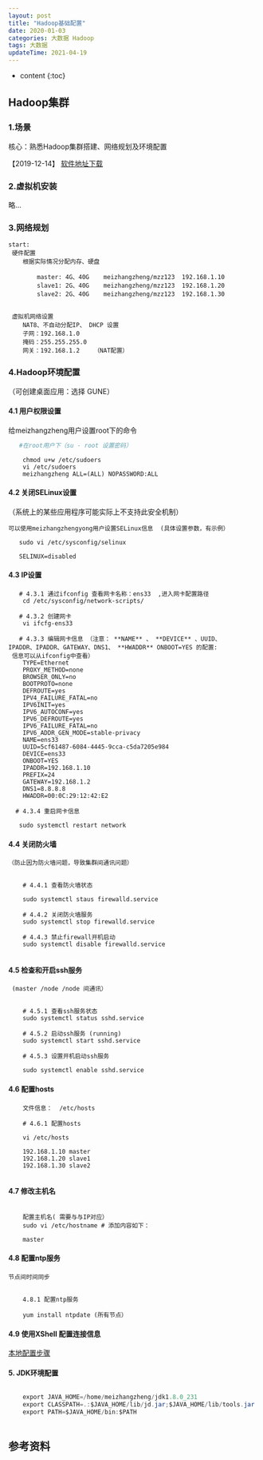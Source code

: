 ```yaml
---
layout: post
title: "Hadoop基础配置"
date: 2020-01-03
categories: 大数据 Hadoop
tags: 大数据
updateTime: 2021-04-19
---
```


* content
{:toc}
## Hadoop集群

### 1.场景

核心：熟悉Hadoop集群搭建、网络规划及环境配置

【2019-12-14】
[软件地址下载](https://gitee.com/meizhangzheng/dashboard/wikis/meizhangzheng%2Fbig_data?doc_id=476854&sort_id=1792507)

### 2.虚拟机安装

略...

### 3.网络规划

```
start: 
 硬件配置
    根据实际情况分配内存、硬盘  

        master: 4G、40G    meizhangzheng/mzz123  192.168.1.10
        slave1: 2G、40G    meizhangzheng/mzz123  192.168.1.20
        slave2: 2G、40G    meizhangzheng/mzz123  192.168.1.30
          
       
 虚拟机网络设置 
    NAT8、不自动分配IP、 DHCP 设置
    子网：192.168.1.0
    掩码：255.255.255.0
    网关：192.168.1.2    （NAT配置）

```
### 4.Hadoop环境配置

（可创建桌面应用：选择 GUNE）

#### 4.1 用户权限设置

给meizhangzheng用户设置root下的命令

```sh
   #在root用户下（su - root 设置密码）
```

```shell
    chmod u+w /etc/sudoers
    vi /etc/sudoers
    meizhangzheng ALL=(ALL) NOPASSWORD:ALL
```

#### 4.2 关闭SELinux设置

（系统上的某些应用程序可能实际上不支持此安全机制）

    可以使用meizhangzhengyong用户设置SELinux信息  (具体设置参数，有示例）
```
   sudo vi /etc/sysconfig/selinux

   SELINUX=disabled
```

#### 4.3 IP设置

```shell
   # 4.3.1 通过ifconfig 查看网卡名称：ens33  ,进入网卡配置路径
    cd /etc/sysconfig/network-scripts/

   # 4.3.2 创建网卡
    vi ifcfg-ens33

   # 4.3.3 编辑网卡信息 （注意： **NAME** 、 **DEVICE** 、UUID、
IPADDR、IPADDR、GATEWAY、DNS1、 **HWADDR** ONBOOT=YES 的配置:
 信息可以从ifconfig中查看）
    TYPE=Ethernet
    PROXY_METHOD=none
    BROWSER_ONLY=no
    BOOTPROTO=none
    DEFROUTE=yes
    IPV4_FAILURE_FATAL=no
    IPV6INIT=yes
    IPV6_AUTOCONF=yes
    IPV6_DEFROUTE=yes
    IPV6_FAILURE_FATAL=no
    IPV6_ADDR_GEN_MODE=stable-privacy
    NAME=ens33
    UUID=5cf61487-6084-4445-9cca-c5da7205e984
    DEVICE=ens33
    ONBOOT=YES
    IPADDR=192.168.1.10
    PREFIX=24
    GATEWAY=192.168.1.2
    DNS1=8.8.8.8
    HWADDR=00:0C:29:12:42:E2

  # 4.3.4 重启网卡信息
    
   sudo systemctl restart network

```

#### 4.4 关闭防火墙

    （防止因为防火墙问题，导致集群间通讯问题）

```shell

    # 4.4.1 查看防火墙状态

    sudo systemctl staus firewalld.service    

    # 4.4.2 关闭防火墙服务
    sudo systemctl stop firewalld.service

    # 4.4.3 禁止firewall开机启动
    sudo systemctl disable firewalld.service


```

#### 4.5 检查和开启ssh服务

     (master /node /node 间通讯）

```shell
    
    # 4.5.1 查看ssh服务状态
    sudo systemctl status sshd.service

    # 4.5.2 启动ssh服务 (running)
    sudo systemctl start sshd.service

    # 4.5.3 设置开机启动ssh服务

    sudo systemctl enable sshd.service

```

#### 4.6 配置hosts

```shell
    文件信息：  /etc/hosts
     
    # 4.6.1 配置hosts

    vi /etc/hosts

    192.168.1.10 master
    192.168.1.20 slave1
    192.168.1.30 slave2
        
```

#### 4.7 修改主机名

```shell
    
    配置主机名( 需要与与IP对应）
    sudo vi /etc/hostname # 添加内容如下：
    
    master
```

#### 4.8  配置ntp服务

    节点间时间同步


```shell
    
    4.8.1 配置ntp服务

    yum install ntpdate (所有节点）

```

#### 4.9 使用XShell 配置连接信息

[本地配置步骤](https://blog.csdn.net/weixin_33347597/article/details/81086364)
    
#### 5. JDK环境配置

```java

    export JAVA_HOME=/home/meizhangzheng/jdk1.8.0_231
    export CLASSPATH=.:$JAVA_HOME/lib/jd.jar;$JAVA_HOME/lib/tools.jar
    export PATH=$JAVA_HOME/bin:$PATH
    
```


## 参考资料

